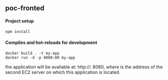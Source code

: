 ## poc-fronted

#### Project setup
```
npm install
```

#### Compiles and hot-reloads for development
```
docker build . -t my-app
docker run -d -p 8080:80 my-app
```

the application will be available at: http://<HOST>: 8080, where <HOST> is the address of the second EC2 server on which this application is located.
